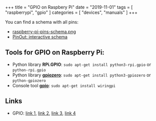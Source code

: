 +++
title = "GPIO on Raspbery Pi"
date = "2019-11-01"
tags = [
    "raspberrypi",
    "gpio"
]
categories = [
    "devices",
    "manuals"
]
+++

You can find a schema with all pins:
* [raspberry-pi-pins-schema.png](../raspberry-pi-pins.png)
* [PinOut: interactive schema](https://pinout.xyz/pinout/ground)


## Tools for GPIO on Raspberry Pi:
* Python library **RPi.GPIO**: ```sudo apt-get install python3-rpi.gpio``` or ```python-rpi.gpio```
* Python library **[gpiozero](https://gpiozero.readthedocs.io/en/stable/recipes.html)**: ```sudo apt-get install python3-gpiozero``` or ```python-gpiozero```
* Console tool **[gpio](http://wiringpi.com/the-gpio-utility/)**: ```sudo apt-get install wiringpi```

## Links
* GPIO: [link 1](https://raspberrypihq.com/making-a-led-blink-using-the-raspberry-pi-and-python/), [link 2](http://raspberry.io/projects/view/reading-and-writing-from-gpio-ports-from-python/), [link 3](https://www.raspberrypi.org/forums/viewtopic.php?t=101598), [link 4](https://www.freecodecamp.org/news/hello-gpio-blinking-led-using-raspberry-pi-zero-wh-65af81718c14/)
